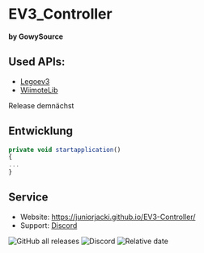  # EV3_Controller
**by GowySource**
## Used APIs:
- [Legoev3](https://github.com/BrianPeek/legoev3)
- [WiimoteLib](https://github.com/BrianPeek/WiimoteLib)

Release demnächst

## Entwicklung

```javascript
private void startapplication()
{
...
}
```


## Service
- Website: https://juniorjacki.github.io/EV3-Controller/
- Support: [Discord](https://discord.gg/pf4FaBXtX7)


![GitHub all releases](https://img.shields.io/github/downloads/JuniorJacki/EV3-Controller/total?label=Downloads&logo=GITHUB&logoColor=%23ff0000) 
![Discord](https://img.shields.io/discord/897018883452571669?label=Discord&logo=Discord)
![Relative date](https://img.shields.io/date/1634116301?label=Letztes%20Update&logo=CLockify)
